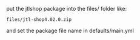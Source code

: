 put the jtlshop package into the files/ folder like:

    files/jtl-shop4.02.0.zip
    
and set the package file name in defaults/main.yml
